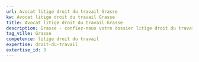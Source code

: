 ```yaml
---
url: Avocat litige droit du travail Grasse
kw: Avocat litige droit du travail Grasse
title: Avocat litige droit du travail Grasse
description: Grasse - confiez-nous votre dossier litige droit du travail
tag_ville: Grasse
competence: litige droit du travail
expertise: droit-du-travail
extertise_id: 3
---
```

